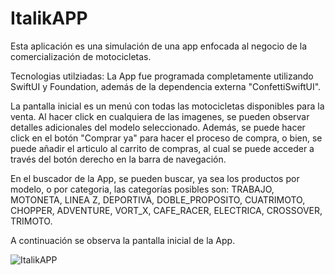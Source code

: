 # ItalikAPP
Esta aplicación es una simulación de una app enfocada al negocio de la comercialización de motocicletas.

Tecnologias utilziadas: 
La App fue programada completamente utilizando SwiftUI y Foundation, además de la dependencia externa "ConfettiSwiftUI". 

La pantalla inicial es un menú con todas las motocicletas disponibles para la venta. Al hacer click en cualquiera de las imagenes, se pueden
observar detalles adicionales del modelo seleccionado. Además, se puede hacer click en el botón "Comprar ya" para hacer el proceso de compra, o bien,
se puede añadir el articulo al carrito de compras, al cual se puede acceder a través del botón derecho en la barra de navegación. 

En el buscador de la App, se pueden buscar, ya sea los productos por modelo, o por categoria, las categorías posibles son: TRABAJO, MOTONETA, LINEA Z, DEPORTIVA, DOBLE_PROPOSITO, CUATRIMOTO, CHOPPER, ADVENTURE, VORT_X, CAFE_RACER, ELECTRICA, CROSSOVER, TRIMOTO. 

A continuación se observa la pantalla inicial de la App.

![ItalikAPP](https://user-images.githubusercontent.com/99818957/189413677-c8519eae-beb0-4624-9b7b-9b4517ea75ee.png)

